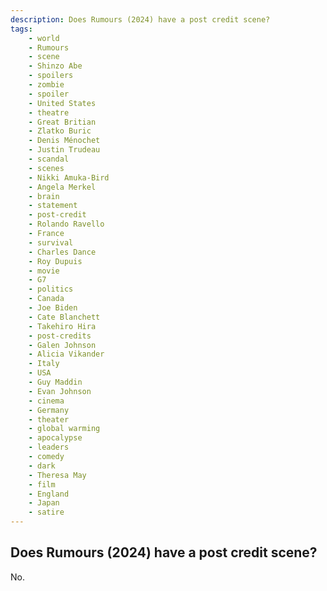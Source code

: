 ```yaml
---
description: Does Rumours (2024) have a post credit scene?
tags: 
    - world
    - Rumours
    - scene
    - Shinzo Abe
    - spoilers
    - zombie
    - spoiler
    - United States
    - theatre
    - Great Britian
    - Zlatko Buric
    - Denis Ménochet
    - Justin Trudeau
    - scandal
    - scenes
    - Nikki Amuka-Bird
    - Angela Merkel
    - brain
    - statement
    - post-credit
    - Rolando Ravello
    - France
    - survival
    - Charles Dance
    - Roy Dupuis
    - movie
    - G7
    - politics
    - Canada
    - Joe Biden
    - Cate Blanchett
    - Takehiro Hira
    - post-credits
    - Galen Johnson
    - Alicia Vikander
    - Italy
    - USA
    - Guy Maddin
    - Evan Johnson
    - cinema
    - Germany
    - theater
    - global warming
    - apocalypse
    - leaders
    - comedy
    - dark
    - Theresa May
    - film
    - England
    - Japan
    - satire
---
```


## Does Rumours (2024) have a post credit scene?

No.

